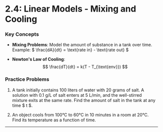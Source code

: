 # 2.4: Linear Models - Mixing and Cooling

### **Key Concepts**
- **Mixing Problems**: Model the amount of substance in a tank over time.
  Example: $ \frac{dA}{dt} = \text{rate in} - \text{rate out} $

- **Newton's Law of Cooling**:
  $$
  \frac{dT}{dt} = k(T - T_{\text{env}})
  $$

### Practice Problems
1. A tank initially contains 100 liters of water with 20 grams of salt. A solution with 0.1 g/L of salt enters at 5 L/min, and the well-stirred mixture exits at the same rate. Find the amount of salt in the tank at any time $ t $.

2. An object cools from 100°C to 60°C in 10 minutes in a room at 20°C. Find its temperature as a function of time.

---